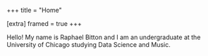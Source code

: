 +++
title = "Home"

[extra] 
framed = true
+++

Hello! My name is Raphael Bitton and I am an undergraduate at the University of Chicago studying Data Science and Music.
